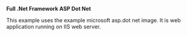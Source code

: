 **Full .Net Framework ASP Dot Net**

This example uses the example microsoft asp.dot net image. It is web application running on IIS web server. 

